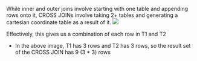 
While inner and outer joins involve starting with one table and appending rows onto it, CROSS JOINs involve taking 2+ tables and generating a cartesian coordinate table as a result of it.
![](/assets/images/2021-05-21-17-12-27.png)

Effectively, this gives us a combination of each row in T1 and T2
- In the above image, T1 has 3 rows and T2 has 3 rows, so the result set of the CROSS JOIN has 9 (3 * 3) rows
